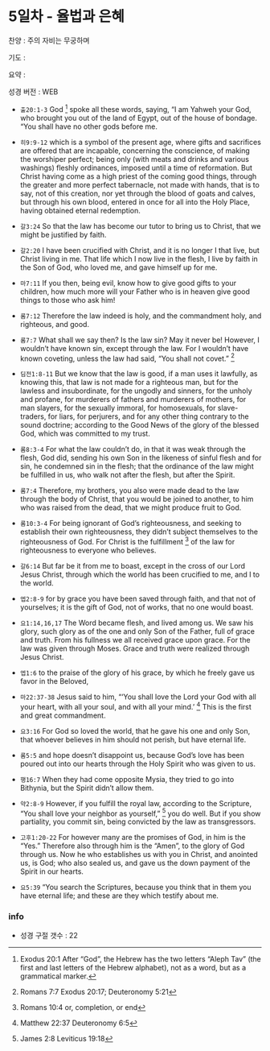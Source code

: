 # 5일차 - 율법과 은혜

찬양 : 주의 자비는 무궁하며

기도 : 

요약 : 

성경 버전 : WEB

- `출20:1-3` God [^Exod20:1a] spoke all these words, saying, “I am Yahweh your God, who brought you out of the land of Egypt, out of the house of bondage. “You shall have no other gods before me.
[^Exod20:1a]: Exodus 20:1 After “God”, the Hebrew has the two letters “Aleph Tav” (the first and last letters of the Hebrew alphabet), not as a word, but as a grammatical marker. 


- `히9:9-12` which is a symbol of the present age, where gifts and sacrifices are offered that are incapable, concerning the conscience, of making the worshiper perfect; being only (with meats and drinks and various washings) fleshly ordinances, imposed until a time of reformation. But Christ having come as a high priest of the coming good things, through the greater and more perfect tabernacle, not made with hands, that is to say, not of this creation, nor yet through the blood of goats and calves, but through his own blood, entered in once for all into the Holy Place, having obtained eternal redemption.

- `갈3:24` So that the law has become our tutor to bring us to Christ, that we might be justified by faith.

- `갈2:20` I have been crucified with Christ, and it is no longer I that live, but Christ living in me. That life which I now live in the flesh, I live by faith in the Son of God, who loved me, and gave himself up for me.

- `마7:11` If you then, being evil, know how to give good gifts to your children, how much more will your Father who is in heaven give good things to those who ask him!

- `롬7:12` Therefore the law indeed is holy, and the commandment holy, and righteous, and good.

- `롬7:7` What shall we say then? Is the law sin? May it never be! However, I wouldn’t have known sin, except through the law. For I wouldn’t have known coveting, unless the law had said, “You shall not covet.” [^Rom7:7a]
[^Rom7:7a]: Romans 7:7 Exodus 20:17; Deuteronomy 5:21 


- `딤전1:8-11` But we know that the law is good, if a man uses it lawfully, as knowing this, that law is not made for a righteous man, but for the lawless and insubordinate, for the ungodly and sinners, for the unholy and profane, for murderers of fathers and murderers of mothers, for man slayers, for the sexually immoral, for homosexuals, for slave-traders, for liars, for perjurers, and for any other thing contrary to the sound doctrine; according to the Good News of the glory of the blessed God, which was committed to my trust.

- `롬8:3-4` For what the law couldn’t do, in that it was weak through the flesh, God did, sending his own Son in the likeness of sinful flesh and for sin, he condemned sin in the flesh; that the ordinance of the law might be fulfilled in us, who walk not after the flesh, but after the Spirit.

- `롬7:4` Therefore, my brothers, you also were made dead to the law through the body of Christ, that you would be joined to another, to him who was raised from the dead, that we might produce fruit to God.

- `롬10:3-4` For being ignorant of God’s righteousness, and seeking to establish their own righteousness, they didn’t subject themselves to the righteousness of God. For Christ is the fulfillment [^Rom10:4a] of the law for righteousness to everyone who believes.
[^Rom10:4a]: Romans 10:4 or, completion, or end 


- `갈6:14` But far be it from me to boast, except in the cross of our Lord Jesus Christ, through which the world has been crucified to me, and I to the world.

- `엡2:8-9` for by grace you have been saved through faith, and that not of yourselves; it is the gift of God, not of works, that no one would boast.

- `요1:14,16,17` The Word became flesh, and lived among us. We saw his glory, such glory as of the one and only Son of the Father, full of grace and truth. From his fullness we all received grace upon grace. For the law was given through Moses. Grace and truth were realized through Jesus Christ.

- `엡1:6` to the praise of the glory of his grace, by which he freely gave us favor in the Beloved,

- `마22:37-38` Jesus said to him, “‘You shall love the Lord your God with all your heart, with all your soul, and with all your mind.’ [^Matt22:37a] This is the first and great commandment.
[^Matt22:37a]: Matthew 22:37 Deuteronomy 6:5 


- `요3:16` For God so loved the world, that he gave his one and only Son, that whoever believes in him should not perish, but have eternal life.

- `롬5:5` and hope doesn’t disappoint us, because God’s love has been poured out into our hearts through the Holy Spirit who was given to us.

- `행16:7` When they had come opposite Mysia, they tried to go into Bithynia, but the Spirit didn’t allow them.

- `약2:8-9` However, if you fulfill the royal law, according to the Scripture, “You shall love your neighbor as yourself,” [^Jas2:8a] you do well. But if you show partiality, you commit sin, being convicted by the law as transgressors.
[^Jas2:8a]: James 2:8 Leviticus 19:18 


- `고후1:20-22` For however many are the promises of God, in him is the “Yes.” Therefore also through him is the “Amen”, to the glory of God through us. Now he who establishes us with you in Christ, and anointed us, is God; who also sealed us, and gave us the down payment of the Spirit in our hearts.

- `요5:39` “You search the Scriptures, because you think that in them you have eternal life; and these are they which testify about me.

### info

- 성경 구절 갯수 : 22